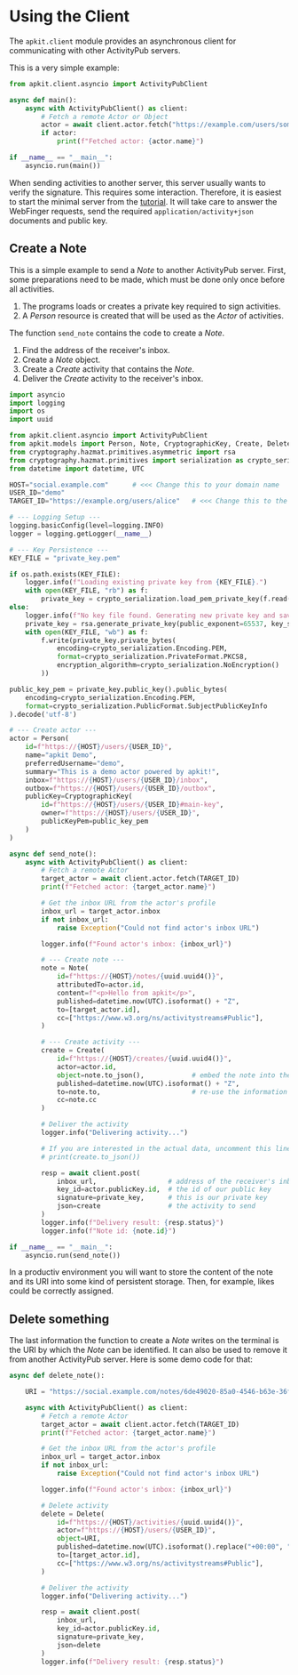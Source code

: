 # Using the Client

The `apkit.client` module provides an asynchronous client for communicating with other ActivityPub servers.

This is a very simple example:

```python
from apkit.client.asyncio import ActivityPubClient

async def main():
    async with ActivityPubClient() as client:
        # Fetch a remote Actor or Object
        actor = await client.actor.fetch("https://example.com/users/someuser")
        if actor:
            print(f"Fetched actor: {actor.name}")

if __name__ == "__main__":
    asyncio.run(main())
```

When sending activities to another server, this server usually wants to verify the signature.
This requires some interaction. Therefore, it is easiest to start the minimal server from the [tutorial](../tutorial).
It will take care to answer the WebFinger requests, send the required `application/activity+json` documents and public key.

## Create a Note

This is a simple example to send a _Note_ to another ActivityPub server.
First, some preparations need to be made, which must be done only once before all activities.

1. The programs loads or creates a private key required to sign activities.
2. A _Person_ resource is created that will be used as the _Actor_ of activities.

The function `send_note` contains the code to create a _Note_.

1. Find the address of the receiver's inbox.
2. Create a _Note_ object.
3. Create a _Create_ activity that contains the _Note_.
4. Deliver the _Create_ activity to the receiver's inbox.

```python
import asyncio
import logging
import os
import uuid

from apkit.client.asyncio import ActivityPubClient
from apkit.models import Person, Note, CryptographicKey, Create, Delete
from cryptography.hazmat.primitives.asymmetric import rsa
from cryptography.hazmat.primitives import serialization as crypto_serialization
from datetime import datetime, UTC

HOST="social.example.com"      # <<< Change this to your domain name
USER_ID="demo"
TARGET_ID="https://example.org/users/alice"   # <<< Change this to the URI of the account you want to send something to

# --- Logging Setup ---
logging.basicConfig(level=logging.INFO)
logger = logging.getLogger(__name__)

# --- Key Persistence ---
KEY_FILE = "private_key.pem"

if os.path.exists(KEY_FILE):
    logger.info(f"Loading existing private key from {KEY_FILE}.")
    with open(KEY_FILE, "rb") as f:
        private_key = crypto_serialization.load_pem_private_key(f.read(), password=None)
else:
    logger.info(f"No key file found. Generating new private key and saving to {KEY_FILE}.")
    private_key = rsa.generate_private_key(public_exponent=65537, key_size=2048)
    with open(KEY_FILE, "wb") as f:
        f.write(private_key.private_bytes(
            encoding=crypto_serialization.Encoding.PEM,
            format=crypto_serialization.PrivateFormat.PKCS8,
            encryption_algorithm=crypto_serialization.NoEncryption()
        ))

public_key_pem = private_key.public_key().public_bytes(
    encoding=crypto_serialization.Encoding.PEM,
    format=crypto_serialization.PublicFormat.SubjectPublicKeyInfo
).decode('utf-8')

# --- Create actor ---
actor = Person(
    id=f"https://{HOST}/users/{USER_ID}",
    name="apkit Demo",
    preferredUsername="demo",
    summary="This is a demo actor powered by apkit!",
    inbox=f"https://{HOST}/users/{USER_ID}/inbox",
    outbox=f"https://{HOST}/users/{USER_ID}/outbox",
    publicKey=CryptographicKey(
        id=f"https://{HOST}/users/{USER_ID}#main-key",
        owner=f"https://{HOST}/users/{USER_ID}",
        publicKeyPem=public_key_pem
    )
)

async def send_note():
    async with ActivityPubClient() as client:
        # Fetch a remote Actor
        target_actor = await client.actor.fetch(TARGET_ID)
        print(f"Fetched actor: {target_actor.name}")

        # Get the inbox URL from the actor's profile
        inbox_url = target_actor.inbox
        if not inbox_url:
            raise Exception("Could not find actor's inbox URL")

        logger.info(f"Found actor's inbox: {inbox_url}")

        # --- Create note ---
        note = Note(
            id=f"https://{HOST}/notes/{uuid.uuid4()}",
            attributedTo=actor.id,
            content=f"<p>Hello from apkit</p>",
            published=datetime.now(UTC).isoformat() + "Z",
            to=[target_actor.id],
            cc=["https://www.w3.org/ns/activitystreams#Public"],
        )

        # --- Create activity ---
        create = Create(
            id=f"https://{HOST}/creates/{uuid.uuid4()}",
            actor=actor.id,
            object=note.to_json(),            # embed the note into the activity
            published=datetime.now(UTC).isoformat() + "Z",
            to=note.to,                       # re-use the information from the note
            cc=note.cc
        )

        # Deliver the activity
        logger.info("Delivering activity...")

        # If you are interested in the actual data, uncomment this line.
        # print(create.to_json())

        resp = await client.post(
            inbox_url,                  # address of the receiver's inbox
            key_id=actor.publicKey.id,  # the id of our public key
            signature=private_key,      # this is our private key
            json=create                 # the activity to send
        )
        logger.info(f"Delivery result: {resp.status}")
        logger.info(f"Note id: {note.id}")

if __name__ == "__main__":
    asyncio.run(send_note())
```

In a productiv environment you will want to store the content of the note and its URI into some kind of persistent storage.
Then, for example, likes could be correctly assigned.

## Delete something

The last information the function to create a _Note_ writes on the terminal is the URI by which the
_Note_ can be identified. It can also be used to remove it from another ActivityPub server.
Here is some demo code for that:

```python
async def delete_note():

    URI = "https://social.example.com/notes/6de49020-85a0-4546-b63e-36fe23271f71"   # <<< change this URI

    async with ActivityPubClient() as client:
        # Fetch a remote Actor
        target_actor = await client.actor.fetch(TARGET_ID)
        print(f"Fetched actor: {target_actor.name}")

        # Get the inbox URL from the actor's profile
        inbox_url = target_actor.inbox
        if not inbox_url:
            raise Exception("Could not find actor's inbox URL")

        logger.info(f"Found actor's inbox: {inbox_url}")

        # Delete activity
        delete = Delete(
            id=f"https://{HOST}/activities/{uuid.uuid4()}",
            actor=f"https://{HOST}/users/{USER_ID}",
            object=URI,
            published=datetime.now(UTC).isoformat().replace("+00:00", "Z"),
            to=[target_actor.id],
            cc=["https://www.w3.org/ns/activitystreams#Public"],
        )

        # Deliver the activity
        logger.info("Delivering activity...")

        resp = await client.post(
            inbox_url,
            key_id=actor.publicKey.id,
            signature=private_key,
            json=delete
        )
        logger.info(f"Delivery result: {resp.status}")
```
